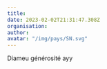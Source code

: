 ```yaml
---
title: 
date: 2023-02-02T21:31:47.308Z
organisation: 
author: 
avatar: "/img/pays/SN.svg"
---
```


Diameu générosité ayy